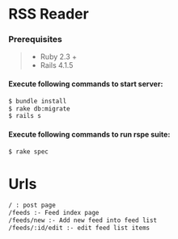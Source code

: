 # RSS Reader

### Prerequisites
> - Ruby 2.3 +
> - Rails 4.1.5

#### **Execute following commands to start server:**

```sh
$ bundle install
$ rake db:migrate
$ rails s
```

#### **Execute following commands to run rspe suite:**
```sh
$ rake spec
```

# Urls

```sh
/ : post page
/feeds :- Feed index page
/feeds/new :- Add new feed into feed list
/feeds/:id/edit :- edit feed list items
```